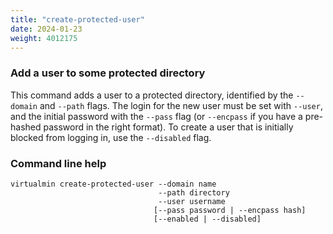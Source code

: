 ```yaml
---
title: "create-protected-user"
date: 2024-01-23
weight: 4012175
---
```


### Add a user to some protected directory

This command adds a user to a protected directory, identified by the `--domain` and `--path` flags. The login for the new user must be set with `--user`, and the initial password with the `--pass` flag (or `--encpass` if you have a pre-hashed password in the right format). To create a user that is initially blocked from logging in, use the `--disabled` flag.

### Command line help

```text
virtualmin create-protected-user --domain name
                                 --path directory
                                 --user username
                                [--pass password | --encpass hash]
                                [--enabled | --disabled]
```

